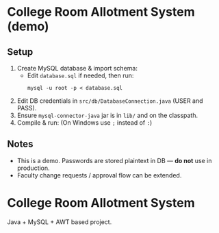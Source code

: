 # College Room Allotment System (demo)

## Setup
1. Create MySQL database & import schema:
   - Edit `database.sql` if needed, then run:
     ```
     mysql -u root -p < database.sql
     ```
2. Edit DB credentials in `src/db/DatabaseConnection.java` (USER and PASS).
3. Ensure `mysql-connector-java` jar is in `lib/` and on the classpath.
4. Compile & run:
(On Windows use `;` instead of `:`)

## Notes
- This is a demo. Passwords are stored plaintext in DB — **do not** use in production.
- Faculty change requests / approval flow can be extended.
# College Room Allotment System

Java + MySQL + AWT based project.

